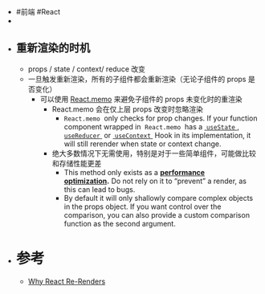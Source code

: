 - #前端 #React
-
- ## 重新渲染的时机
	- props / state / context/ reduce 改变
	- 一旦触发重新渲染，所有的子组件都会重新渲染（无论子组件的 props 是否变化）
		- 可以使用 [React.memo](https://reactjs.org/docs/react-api.html#reactmemo) 来避免子组件的 props 未变化时的重渲染
			- React.memo 会在仅上层 props 改变时忽略渲染
				- `React.memo`  only checks for prop changes. If your function component wrapped in  `React.memo`  has a [ `useState` ](https://reactjs.org/docs/hooks-state.html), [ `useReducer` ](https://reactjs.org/docs/hooks-reference.html#usereducer) or [ `useContext` ](https://reactjs.org/docs/hooks-reference.html#usecontext) Hook in its implementation, it will still rerender when state or context change.
			- 绝大多数情况下无需使用，特别是对于一些简单组件，可能做比较和存储性能更差
				- This method only exists as a **[performance optimization](https://reactjs.org/docs/optimizing-performance.html).** Do not rely on it to “prevent” a render, as this can lead to bugs.
				- By default it will only shallowly compare complex objects in the props object. If you want control over the comparison, you can also provide a custom comparison function as the second argument.
- # 参考
	- [Why React Re-Renders](https://www.joshwcomeau.com/react/why-react-re-renders/)